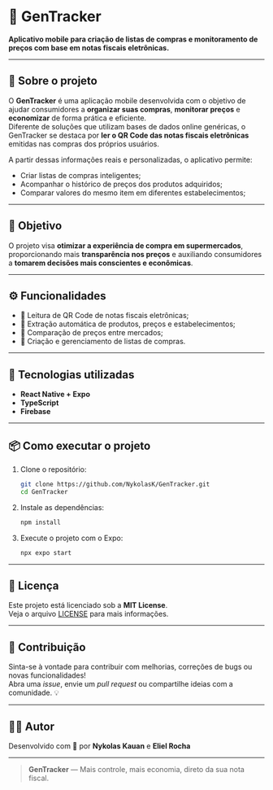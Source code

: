 # 🛒 GenTracker

**Aplicativo mobile para criação de listas de compras e monitoramento de preços com base em notas fiscais eletrônicas.**

---

## 📱 Sobre o projeto

O **GenTracker** é uma aplicação mobile desenvolvida com o objetivo de ajudar consumidores a **organizar suas compras**, **monitorar preços** e **economizar** de forma prática e eficiente.  
Diferente de soluções que utilizam bases de dados online genéricas, o GenTracker se destaca por **ler o QR Code das notas fiscais eletrônicas** emitidas nas compras dos próprios usuários.

A partir dessas informações reais e personalizadas, o aplicativo permite:

- Criar listas de compras inteligentes;
- Acompanhar o histórico de preços dos produtos adquiridos;
- Comparar valores do mesmo item em diferentes estabelecimentos;
---

## 🎯 Objetivo

O projeto visa **otimizar a experiência de compra em supermercados**, proporcionando mais **transparência nos preços** e auxiliando consumidores a **tomarem decisões mais conscientes e econômicas**.

---

## ⚙️ Funcionalidades

- 📸 Leitura de QR Code de notas fiscais eletrônicas;
- 🧾 Extração automática de produtos, preços e estabelecimentos;
- 📍 Comparação de preços entre mercados;
- 📝 Criação e gerenciamento de listas de compras.

---

## 🚀 Tecnologias utilizadas

- **React Native + Expo**
- **TypeScript**
- **Firebase**

---

## 📦 Como executar o projeto

1. Clone o repositório:
   ```bash
   git clone https://github.com/NykolasK/GenTracker.git
   cd GenTracker
   ```

2. Instale as dependências:
   ```bash
   npm install
   ```

3. Execute o projeto com o Expo:
   ```bash
   npx expo start
   ```

---

## 📄 Licença

Este projeto está licenciado sob a **MIT License**.  
Veja o arquivo [LICENSE](./LICENSE) para mais informações.

---

## 🙌 Contribuição

Sinta-se à vontade para contribuir com melhorias, correções de bugs ou novas funcionalidades!  
Abra uma *issue*, envie um *pull request* ou compartilhe ideias com a comunidade. 💡

---

## 👨‍💻 Autor

Desenvolvido com 💙 por **Nykolas Kauan** e **Eliel Rocha**  

---

> **GenTracker** — Mais controle, mais economia, direto da sua nota fiscal.
